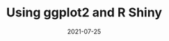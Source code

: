 ---
title: 'Using ggplot2 and R Shiny'
date: '2021-07-25'
description: "Average age of the texts of Argentine psychology majors."
img: "/images/projects/antique.png"
img_alt: "Plot showing the antique of Argentine psychology careers."
featured: true
tools_used: "R, ggplot2, Shiny"
published: "2021/08/01"
github_url: "https://github.com/francosbenitez/plot-replication"
live_url: "https://github.com/francosbenitez/plot-replication"
---